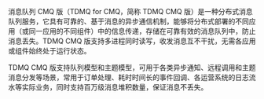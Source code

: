 消息队列 CMQ 版（TDMQ for CMQ，简称 TDMQ CMQ 版）是一种分布式消息队列服务，它具有可靠的、基于消息的异步通信机制，能够将分布式部署的不同应用（或同一应用的不同组件）中的信息传递，存储在可靠有效的消息队列中，防止消息丢失。TDMQ CMQ 版支持多进程同时读写，收发消息互不干扰，无需各应用或组件始终处于运行状态。

TDMQ CMQ 版支持队列模型和主题模型，可用于各类异步通知、远程调用和主题消息分发等场景，常用于订单处理、耗时时间长的事件回调、各运营系统的日志流水等实际业务，同时支持百万级消息堆积数量，保证消息不丢失。

